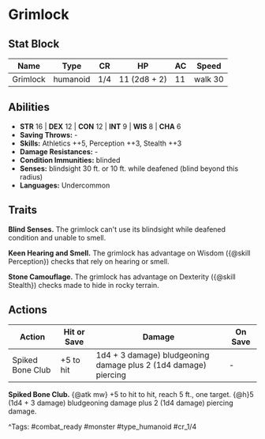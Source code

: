# Grimlock

## Stat Block

| Name | Type | CR | HP | AC | Speed |
|------|------|----|----|----|-------|
| Grimlock | humanoid | 1/4 | 11 (2d8 + 2) | 11 | walk 30 |

## Abilities

- **STR** 16 | **DEX** 12 | **CON** 12 | **INT** 9 | **WIS** 8 | **CHA** 6
- **Saving Throws:** -  
- **Skills:** Athletics ++5, Perception ++3, Stealth ++3  
- **Damage Resistances:** -  
- **Condition Immunities:** blinded  
- **Senses:** blindsight 30 ft. or 10 ft. while deafened (blind beyond this radius)  
- **Languages:** Undercommon

## Traits

**Blind Senses.** The grimlock can't use its blindsight while deafened condition and unable to smell.

**Keen Hearing and Smell.** The grimlock has advantage on Wisdom ({@skill Perception}) checks that rely on hearing or smell.

**Stone Camouflage.** The grimlock has advantage on Dexterity ({@skill Stealth}) checks made to hide in rocky terrain.


## Actions

| Action | Hit or Save | Damage | On Save |
|--------|--------------|--------|----------|
| Spiked Bone Club | +5 to hit | 1d4 + 3 damage) bludgeoning damage plus 2 (1d4 damage) piercing | - |

**Spiked Bone Club.** {@atk mw} +5 to hit to hit, reach 5 ft., one target. {@h}5 (1d4 + 3 damage) bludgeoning damage plus 2 (1d4 damage) piercing damage.


^Tags: #combat_ready #monster #type_humanoid #cr_1/4